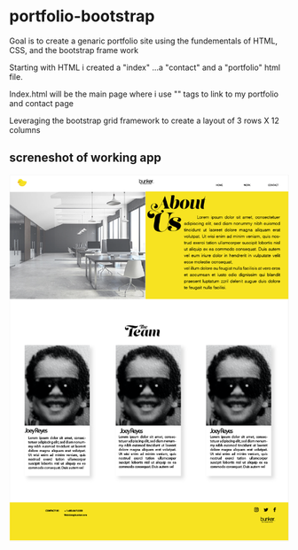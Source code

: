 # portfolio-bootstrap

Goal is to create a genaric portfolio site using the fundementals of HTML, CSS, and the bootstrap frame work

Starting with HTML i created a "index" ...a "contact" and a "portfolio" html file. 

Index.html will be the main page where i use "<a>" tags to link to my portfolio and contact page

Leveraging the bootstrap grid framework to create a layout of 3 rows X 12 columns 

## screneshot of working app
![GitHub Logo](/images/mock-ups/mock-up-about.png)
